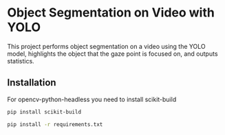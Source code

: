# Object Segmentation on Video with YOLO

This project performs object segmentation on a video using the YOLO model, highlights the object that the gaze point is focused on, and outputs statistics.

## Installation
For opencv-python-headless you need to install scikit-build
```sh
pip install scikit-build

pip install -r requirements.txt
